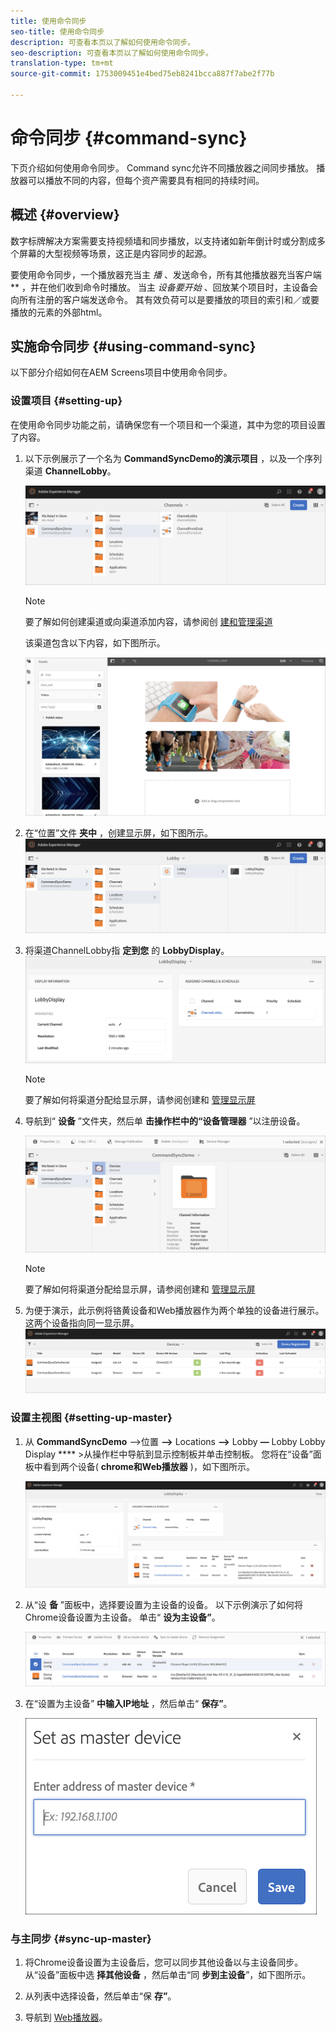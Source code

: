 ```yaml
---
title: 使用命令同步
seo-title: 使用命令同步
description: 可查看本页以了解如何使用命令同步。
seo-description: 可查看本页以了解如何使用命令同步。
translation-type: tm+mt
source-git-commit: 1753009451e4bed75eb8241bcca887f7abe2f77b

---
```



# 命令同步 {#command-sync}

下页介绍如何使用命令同步。 Command sync允许不同播放器之间同步播放。 播放器可以播放不同的内容，但每个资产需要具有相同的持续时间。

## 概述 {#overview}

数字标牌解决方案需要支持视频墙和同步播放，以支持诸如新年倒计时或分割成多个屏幕的大型视频等场景，这正是内容同步的起源。

要使用命令同步，一个播放器充当主 *播* 、发送命令，所有其他播放器充当客户端 ** ，并在他们收到命令时播放。 当主 *设备要开始* 、回放某个项目时，主设备会向所有注册的客户端发送命令。 其有效负荷可以是要播放的项目的索引和／或要播放的元素的外部html。

## 实施命令同步 {#using-command-sync}

以下部分介绍如何在AEM Screens项目中使用命令同步。

### 设置项目 {#setting-up}

在使用命令同步功能之前，请确保您有一个项目和一个渠道，其中为您的项目设置了内容。

1. 以下示例展示了一个名为 **CommandSyncDemo的演示项目** ，以及一个序列渠道 **ChannelLobby**。

   ![image1](assets/command-sync1.png)

   >[!NOTE]
   >
   >要了解如何创建渠道或向渠道添加内容，请参阅创 [建和管理渠道](/help/user-guide/managing-channels.md)

   该渠道包含以下内容，如下图所示。

   ![image1](assets/command-sync2.png)

1. 在“位置”文件 **夹中** ，创建显示屏，如下图所示。
   ![image1](assets/command-sync3.png)

1. 将渠道ChannelLobby指 **定到您** 的 **LobbyDisplay**。
   ![image1](assets/command-sync4.png)

   >[!NOTE]
   >
   >要了解如何将渠道分配给显示屏，请参阅创建和 [管理显示屏](/help/user-guide/managing-displays.md)

1. 导航到“ **设备** ”文件夹，然后单 **击操作栏中的“设备管理器** ”以注册设备。

   ![image1](assets/command-sync5.png)

   >[!NOTE]
   >
   >要了解如何将渠道分配给显示屏，请参阅创建和 [管理显示屏](/help/user-guide/managing-displays.md)

1. 为便于演示，此示例将铬黄设备和Web播放器作为两个单独的设备进行展示。 这两个设备指向同一显示屏。
   ![image1](assets/command-sync6.png)

### 设置主视图 {#setting-up-master}

1. 从 **CommandSyncDemo** —>位置 **—>** Locations **—>** Lobby **—** Lobby Lobby Display **** >从操作栏中导航到显示控制板并单击控制板。
您将在“设备”面板中看到两个设备( **chrome和Web播放器** )，如下图所示。

   ![image1](assets/command-sync7.png)

1. 从“设 **备** ”面板中，选择要设置为主设备的设备。 以下示例演示了如何将Chrome设备设置为主设备。 单击“ **设为主设备”**。

   ![image1](assets/command-sync8.png)

1. 在“设置为主设备” **中输入IP地址** ，然后单击“ **保存”**。

   ![image1](assets/command-sync9.png)

### 与主同步 {#sync-up-master}

1. 将Chrome设备设置为主设备后，您可以同步其他设备以与主设备同步。
从“设备”面板中选 **择其他设备** ，然后单击“同 **步到主设备**”，如下图所示。

1. 从列表中选择设备，然后单击“保 **存”**。


1. 导航到 [Web播放器](http://localhost:4502/screens/player.html)。






